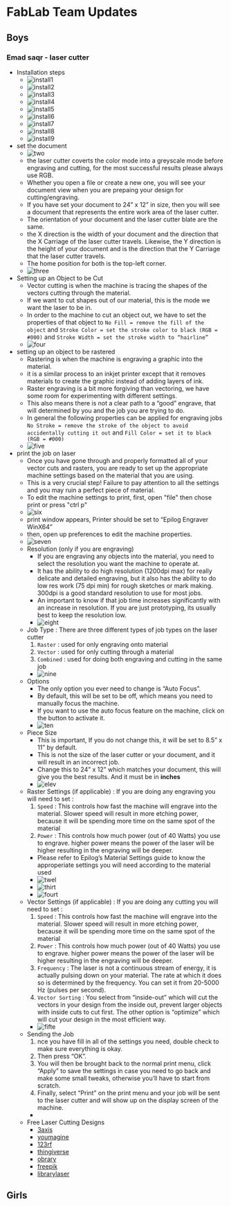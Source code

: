 # FabLab Team Updates

## Boys
### Emad saqr - laser cutter
- Installation steps
    - ![install1](install1.png)
    - ![install2](install2.png)
    - ![install3](install3.png)
    - ![install4](install4.png)
    - ![install5](install5.png)
    - ![install6](install6.png)
    - ![install7](install7.png)
    - ![install8](install8.png)
    - ![install9](install9.png)
- set the document
    - ![two](two.png)
    - the laser cutter coverts the color mode into a greyscale mode before engraving and cutting, for the most successful results please always use RGB.
    - Whether you open a file or create a new one, you will see your document view when you are prepaing your design for cutting/engraving.
    - If you have set your document to 24” x 12” in size, then you will see a document that represents the entire work area of the laser cutter.
    - The orientation of your document and the laser cutter blate are the same.
    - the X direction is the width of your document and the direction that the X Carriage of the laser cutter travels. Likewise, the Y direction is the height of your document and is the direction that the Y Carriage that the laser cutter travels.
    - The home position for both is the top-left corner.
    - ![three](three.png)
- Setting up an Object to be Cut
    - Vector cutting is when the machine is tracing the shapes of the vectors cutting through the material. 
    - If we want to cut shapes out of our material, this is the mode we want the laser to be in.
    - In order to the machine to cut an object out, we have to set the properties of that object to `No Fill = remove the fill of the object` and `Stroke Color = set the stroke color to black (RGB = #000)` and `Stroke Width = set the stroke width to “hairline”`
    - ![four](four.png)
- setting up an object to be rastered
    - Rastering is when the machine is engraving a graphic into the material.
    - it is a similar process to an inkjet printer except that it removes materials to create the graphic instead of adding layers of ink.
    - Raster engraving is a bit more forgiving than vectoring, we have some room for experimenting with different settings.
    - This also means there is not a clear path to a “good” engrave, that will determined by you and the job you are trying to do.
    - In general the following properties can be applied for engraving jobs `No Stroke = remove the stroke of the object to avoid accidentally cutting it out` and `Fill Color = set it to black (RGB = #000)`
    - ![five](five.png)
- print the job on laser
    - Once you have gone through and properly formatted all of your vector cuts and rasters, you are ready to set up the appropriate machine settings based on the material that you are using.
    - This is a very crucial step! Failure to pay attention to all the settings and you may ruin a perfect piece of material.
    - To edit the machine settings to print, first, open "file" then chose print or press "ctrl p"
    - ![six](six.png)
    - print window appears, Printer should be set to “Epilog Engraver WinX64”
    - then, open up preferences to edit the machine properties.
    - ![seven](seven.png)
    - Resolution (only if you are engraving)
        - If you are engraving any objects into the material, you need to select the resolution you want the machine to operate at.
        - It has the ability to do high resolution (1200dpi max) for really delicate and detailed engraving, but it also has the ability to do low res work (75 dpi min) for rough sketches or mark making. 300dpi is a good standard resolution to use for most jobs.
        - An important to know if that job time increases significantly with an increase in resolution. If you are just prototyping, its usually best to keep the resolution low.
        - ![eight](eight.png)
    - Job Type : There are three different types of job types on the laser cutter
        1. `Raster` : used for only engraving onto material
        2. `Vector` : used for only cutting through a material
        3. `Combined` : used for doing both engraving and cutting in the same job
        - ![nine](nine.png)
    - Options
        - The only option you ever need to change is “Auto Focus”.
        - By default, this will be set to be off, which means you need to manually focus the machine.
        - If you want to use the auto focus feature on the machine, click on the button to activate it.
        - ![ten](ten.png)
    - Piece Size
        - This is important, If you do not change this, it will be set to 8.5” x 11” by default.
        - This is not the size of the laser cutter or your document, and it will result in an incorrect job.
        - Change this to 24” x 12” which matches your document, this will give you the best results. And it must be in <b>inches</b>
        - ![elev](elev.png)
    - Raster Settings (if applicable) : If you are doing any engraving you will need to set :
        1. `Speed` : This controls how fast the machine will engrave into the material. Slower speed will result in more  etching power, because it will be spending more time on the same spot of the material
        2. `Power` : This controls how much power (out of 40 Watts) you use to engrave. higher power means the power of the laser will be higher resulting in the engraving will be deeper.
        - Please refer to Epilog’s Material Settings guide to know the approperiate settings you will need according to the material used
        - ![twel](twel.png)
        - ![thirt](thirt.png)
        - ![fourt](fourt.png)
    - Vector Settings (if applicable) : If you are doing any cutting you will need to set :
        1. `Speed` : This controls how fast the machine will engrave into the material. Slower speed will result in more  etching power, because it will be spending more time on the same spot of the material
        2. `Power` : This controls how much power (out of 40 Watts) you use to engrave. higher power means the power of the laser will be higher resulting in the engraving will be deeper.
        3. `Frequency` : The laser is not a continuous stream of energy, it is actually pulsing down on your material. The rate at which it does so is determined by the frequency. You can set it from 20-5000 Hz (pulses per second).
        4. `Vector Sorting` : You select from “inside-out” which will cut the vectors in your design from the inside out, prevent larger objects with inside cuts to cut first. The other option is “optimize” which will cut your design in the most efficient way.
        - ![fifte](fifte.png)
    - Sending the Job
        1. nce you have fill in all of the settings you need, double check to make sure everything is okay.
        2. Then press “OK”.
        3. You will then be brought back to the normal print menu, click “Apply” to save the settings in case you need to go back and make some small tweaks, otherwise you’ll have to start from scratch.
        4. Finally, select “Print” on the print menu and your job will be sent to the laser cutter and will show up on the display screen of the machine.
        - ![]()
    - Free Laser Cutting Designs
        - [3axis](https://3axis.co/free-vectors/3d+dxf+files+free/page/2/)
        - [youmagine](https://www.youmagine.com/designs/latest)
        - [123rf](https://www.123rf.com/clipart-vector/laser_cut.html?sti=nsbcg4fv6leqkgslot|)
        - [thingiverse](https://accounts.thingiverse.com/?redirect=YToyOntzOjQ6InR5cGUiO3M6ODoicmVkaXJlY3QiO3M6NDoiZGF0YSI7czozNzoiaHR0cHM6Ly93d3cudGhpbmdpdmVyc2UuY29tL2Rhc2hib2FyZCI7fQ)
        - [obrary](https://obrary.com/collections/open-designs)
        - [freepik](https://www.freepik.com/)
        - [librarylaser](https://www.librarylaser.com/en/free-designs-36?p=6)


## Girls